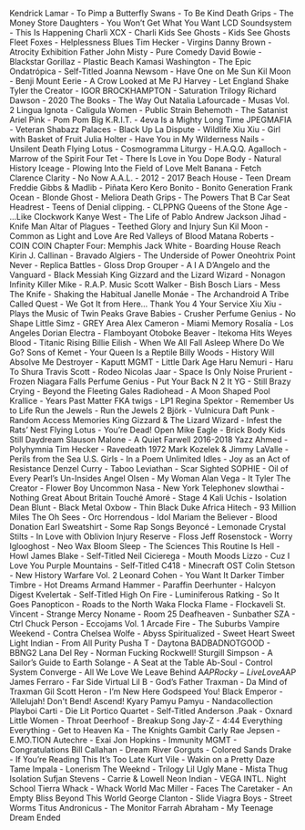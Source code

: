 Kendrick Lamar - To Pimp a Butterfly
Swans - To Be Kind
Death Grips - The Money Store
Daughters - You Won’t Get What You Want
LCD Soundsystem - This Is Happening
Charli XCX - Charli
Kids See Ghosts - Kids See Ghosts
Fleet Foxes - Helplessness Blues
Tim Hecker - Virgins
Danny Brown - Atrocity Exhibition
Father John Misty - Pure Comedy
David Bowie - Blackstar
Gorillaz - Plastic Beach
Kamasi Washington - The Epic
Ondatrópica - Self-Titled
Joanna Newsom - Have One on Me
Sun Kil Moon - Benji
Mount Eerie - A Crow Looked at Me
PJ Harvey - Let England Shake
Tyler the Creator - IGOR
BROCKHAMPTON - Saturation Trilogy
Richard Dawson - 2020
The Books - The Way Out
Natalia Lafourcade - Musas Vol. 2
Lingua Ignota - Caligula
Women - Public Strain
Behemoth - The Satanist
Ariel Pink - Pom Pom
Big K.R.I.T. - 4eva Is a Mighty Long Time
JPEGMAFIA - Veteran
Shabazz Palaces - Black Up
La Dispute - Wildlife
Xiu Xiu - Girl with Basket of Fruit
Julia Holter - Have You in My Wilderness
Nails - Unsilent Death
Flying Lotus - Cosmogramma
Liturgy - H.A.Q.Q.
Agalloch - Marrow of the Spirit
Four Tet - There Is Love in You
Dope Body - Natural History
Iceage - Plowing Into the Field of Love
Melt Banana - Fetch
Clarence Clarity - No Now
A.A.L. - 2012 - 2017
Beach House - Teen Dream
Freddie Gibbs & Madlib - Piñata
Kero Kero Bonito - Bonito Generation
Frank Ocean - Blonde
Ghost - Meliora
Death Grips - The Powers That B
Car Seat Headrest - Teens of Denial
clipping. - CLPPNG
Queens of the Stone Age - …Like Clockwork
Kanye West - The Life of Pablo
Andrew Jackson Jihad - Knife Man
Altar of Plagues - Teethed Glory and Injury
Sun Kil Moon - Common as Light and Love Are Red Valleys of Blood
Matana Roberts - COIN COIN Chapter Four: Memphis
Jack White - Boarding House Reach
Kirin J. Callinan - Bravado
Algiers - The Underside of Power
Oneohtrix Point Never - Replica
Battles - Gloss Drop
Grouper - A I A
D’Angelo and the Vanguard - Black Messiah
King Gizzard and the Lizard Wizard - Nonagon Infinity
Killer Mike - R.A.P. Music
Scott Walker - Bish Bosch
Liars - Mess
The Knife - Shaking the Habitual
Janelle Monáe - The Archandroid
A Tribe Called Quest - We Got It from Here… Thank You 4 Your Service
Xiu Xiu - Plays the Music of Twin Peaks
Grave Babies - Crusher
Perfume Genius - No Shape
Little Simz - GREY Area
Alex Cameron - Miami Memory
Rosalía - Los Angeles
Dorian Electra - Flamboyant
Otoboke Beaver - Itekoma Hits
Weyes Blood - Titanic Rising
Billie Eilish - When We All Fall Asleep Where Do We Go?
Sons of Kemet - Your Queen Is a Reptile
Billy Woods - History Will Absolve Me
Destroyer - Kaputt
MGMT - Little Dark Age
Haru Nemuri - Haru To Shura
Travis Scott - Rodeo
Nicolas Jaar - Space Is Only Noise
Prurient - Frozen Niagara Falls
Perfume Genius - Put Your Back N 2 It
YG - Still Brazy
Crying - Beyond the Fleeting Gales
Radiohead - A Moon Shaped Pool
Krallice - Years Past Matter
FKA twigs - LP1
Regina Spektor - Remember Us to Life
Run the Jewels - Run the Jewels 2
Björk - Vulnicura
Daft Punk - Random Access Memories
King Gizzard & The Lizard Wizard - Infest the Rats’ Nest
Flying Lotus - You’re Dead!
Open Mike Eagle - Brick Body Kids Still Daydream
Slauson Malone - A Quiet Farwell 2016-2018
Yazz Ahmed - Polyhymnia
Tim Hecker - Ravedeath 1972
Mark Kozelek & Jimmy LaValle - Perils from the Sea
U.S. Girls - In a Poem Unlimited
Idles - Joy as an Act of Resistance
Denzel Curry - Taboo
Leviathan - Scar Sighted
SOPHIE - Oil of Every Pearl’s Un-Insides
Angel Olsen - My Woman
Alan Vega - It
Tyler The Creator - Flower Boy
Uncommon Nasa - New York Telephonev
slowthai - Nothing Great About Britain
Touché Amoré - Stage 4
Kali Uchis - Isolation
Dean Blunt - Black Metal
Oxbow - Thin Black Duke
Africa Hitech - 93 Million Miles
The Oh Sees - Orc
Horrendous - Idol
Mariam the Believer - Blood Donation
Earl Sweatshirt - Some Rap Songs
Beyoncé - Lemonade
Crystal Stilts - In Love with Oblivion
Injury Reserve - Floss
Jeff Rosenstock - Worry
Iglooghost - Neo Wax Bloom
Sleep - The Sciences
This Routine Is Hell - Howl
James Blake - Self-Titled
Neil Cicierega - Mouth Moods
Lizzo - Cuz I Love You
Purple Mountains - Self-Titled
C418 - Minecraft OST
Colin Stetson - New History Warfare Vol. 2
Leonard Cohen - You Want It Darker
Timber Timbre - Hot Dreams
Armand Hammer - Paraffin
Deerhunter - Halcyon Digest
Kvelertak - Self-Titled
High On Fire - Luminiferous
Ratking - So It Goes
Panopticon - Roads to the North
Waka Flocka Flame - Flockaveli
St. Vincent - Strange Mercy
Noname - Room 25
Deafheaven - Sunbather
SZA - Ctrl
Chuck Person - Eccojams Vol. 1
Arcade Fire - The Suburbs
Vampire Weekend - Contra
Chelsea Wolfe - Abyss
Spiritualized - Sweet Heart Sweet Light
Indian - From All Purity
Pusha T - Daytona
BADBADNOTGOOD - BBNG2
Lana Del Rey - Norman Fucking Rockwell!
Sturgill Simpson - A Sailor’s Guide to Earth
Solange - A Seat at the Table
Ab-Soul - Control System
Converge - All We Love We Leave Behind
A$AP Rocky - Live Love A$AP
James Ferraro - Far Side Virtual
Lil B - God’s Father
Traxman - Da Mind of Traxman
Gil Scott Heron - I’m New Here
Godspeed You! Black Emperor - ‘Allelujah! Don't Bend! Ascend!
Kyary Pamyu Pamyu - Nandacollection
Playboi Carti - Die Lit
Portico Quartet - Self-Titled
Anderson .Paak - Oxnard
Little Women - Throat
Deerhoof - Breakup Song
Jay-Z - 4:44
Everything Everything - Get to Heaven
Ka - The Knights Gambit
Carly Rae Jepsen - E.MO.TION
Autechre - Exai
Jon Hopkins - Immunity
MGMT - Congratulations
Bill Callahan - Dream River
Gorguts - Colored Sands
Drake - If You’re Reading This It’s Too Late
Kurt Vile - Wakin on a Pretty Daze
Tame Impala - Lonerism
The Weeknd - Trilogy
Lil Ugly Mane - Mista Thug Isolation
Sufjan Stevens - Carrie & Lowell
Neon Indian - VEGA INTL. Night School
Tierra Whack - Whack World
Mac Miller - Faces
The Caretaker - An Empty Bliss Beyond This World
George Clanton - Slide
Viagra Boys - Street Worms
Titus Andronicus - The Monitor
Farrah Abraham - My Teenage Dream Ended
